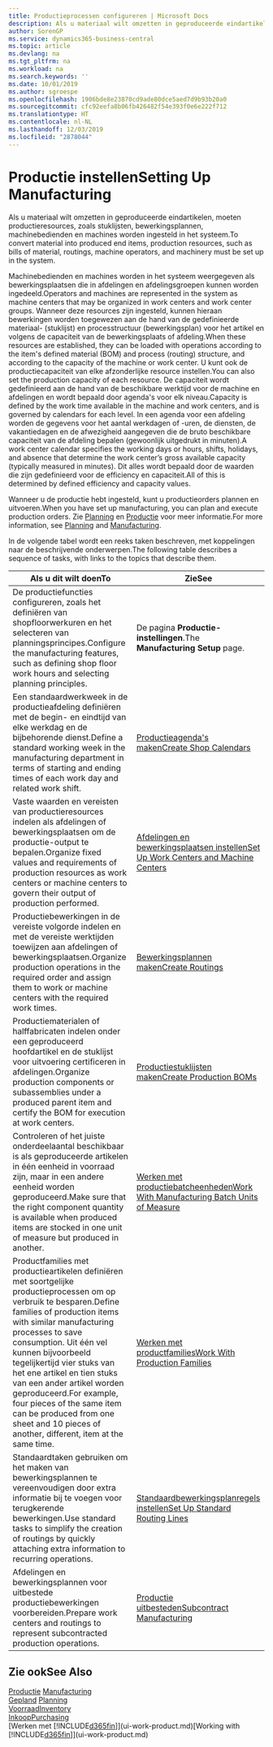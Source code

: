 ```yaml
---
title: Productieprocessen configureren | Microsoft Docs
description: Als u materiaal wilt omzetten in geproduceerde eindartikelen, moeten productieresources, zoals stuklijsten, bewerkingsplannen, machinebedienden en machines worden ingesteld in het systeem.
author: SorenGP
ms.service: dynamics365-business-central
ms.topic: article
ms.devlang: na
ms.tgt_pltfrm: na
ms.workload: na
ms.search.keywords: ''
ms.date: 10/01/2019
ms.author: sgroespe
ms.openlocfilehash: 1906bde8e23870cd9ade80dce5aed7d9b93b20a0
ms.sourcegitcommit: cfc92eefa8b06fb426482f54e393f0e6e222f712
ms.translationtype: HT
ms.contentlocale: nl-NL
ms.lasthandoff: 12/03/2019
ms.locfileid: "2878044"
---
```

# <a name="setting-up-manufacturing"></a><span data-ttu-id="8f22e-103">Productie instellen</span><span class="sxs-lookup"><span data-stu-id="8f22e-103">Setting Up Manufacturing</span></span>
<span data-ttu-id="8f22e-104">Als u materiaal wilt omzetten in geproduceerde eindartikelen, moeten productieresources, zoals stuklijsten, bewerkingsplannen, machinebedienden en machines worden ingesteld in het systeem.</span><span class="sxs-lookup"><span data-stu-id="8f22e-104">To convert material into produced end items, production resources, such as bills of material, routings, machine operators, and machinery must be set up in the system.</span></span>

<span data-ttu-id="8f22e-105">Machinebedienden en machines worden in het systeem weergegeven als bewerkingsplaatsen die in afdelingen en afdelingsgroepen kunnen worden ingedeeld.</span><span class="sxs-lookup"><span data-stu-id="8f22e-105">Operators and machines are represented in the system as machine centers that may be organized in work centers and work center groups.</span></span> <span data-ttu-id="8f22e-106">Wanneer deze resources zijn ingesteld, kunnen hieraan bewerkingen worden toegewezen aan de hand van de gedefinieerde materiaal- (stuklijst) en processtructuur (bewerkingsplan) voor het artikel en volgens de capaciteit van de bewerkingsplaats of afdeling.</span><span class="sxs-lookup"><span data-stu-id="8f22e-106">When these resources are established, they can be loaded with operations according to the item's defined material (BOM) and process (routing) structure, and according to the capacity of the machine or work center.</span></span> <span data-ttu-id="8f22e-107">U kunt ook de productiecapaciteit van elke afzonderlijke resource instellen.</span><span class="sxs-lookup"><span data-stu-id="8f22e-107">You can also set the production capacity of each resource.</span></span> <span data-ttu-id="8f22e-108">De capaciteit wordt gedefinieerd aan de hand van de beschikbare werktijd voor de machine en afdelingen en wordt bepaald door agenda's voor elk niveau.</span><span class="sxs-lookup"><span data-stu-id="8f22e-108">Capacity is defined by the work time available in the machine and work centers, and is governed by calendars for each level.</span></span> <span data-ttu-id="8f22e-109">In een agenda voor een afdeling worden de gegevens voor het aantal werkdagen of -uren, de diensten, de vakantiedagen en de afwezigheid aangegeven die de bruto beschikbare capaciteit van de afdeling bepalen (gewoonlijk uitgedrukt in minuten).</span><span class="sxs-lookup"><span data-stu-id="8f22e-109">A work center calendar specifies the working days or hours, shifts, holidays, and absence that determine the work center’s gross available capacity (typically measured in minutes).</span></span> <span data-ttu-id="8f22e-110">Dit alles wordt bepaald door de waarden die zijn gedefinieerd voor de efficiency en capaciteit.</span><span class="sxs-lookup"><span data-stu-id="8f22e-110">All of this is determined by defined efficiency and capacity values.</span></span>  

<span data-ttu-id="8f22e-111">Wanneer u de productie hebt ingesteld, kunt u productieorders plannen en uitvoeren.</span><span class="sxs-lookup"><span data-stu-id="8f22e-111">When you have set up manufacturing, you can plan and execute production orders.</span></span> <span data-ttu-id="8f22e-112">Zie [Planning](production-planning.md) en [Productie](production-manage-manufacturing.md) voor meer informatie.</span><span class="sxs-lookup"><span data-stu-id="8f22e-112">For more information, see [Planning](production-planning.md) and [Manufacturing](production-manage-manufacturing.md).</span></span>  

 <span data-ttu-id="8f22e-113">In de volgende tabel wordt een reeks taken beschreven, met koppelingen naar de beschrijvende onderwerpen.</span><span class="sxs-lookup"><span data-stu-id="8f22e-113">The following table describes a sequence of tasks, with links to the topics that describe them.</span></span>   

|<span data-ttu-id="8f22e-114">**Als u dit wilt doen**</span><span class="sxs-lookup"><span data-stu-id="8f22e-114">**To**</span></span>|<span data-ttu-id="8f22e-115">**Zie**</span><span class="sxs-lookup"><span data-stu-id="8f22e-115">**See**</span></span>|  
|------------|-------------|  
|<span data-ttu-id="8f22e-116">De productiefuncties configureren, zoals het definiëren van shopfloorwerkuren en het selecteren van planningsprincipes.</span><span class="sxs-lookup"><span data-stu-id="8f22e-116">Configure the manufacturing features, such as defining shop floor work hours and selecting planning principles.</span></span>|<span data-ttu-id="8f22e-117">De pagina **Productie-instellingen**.</span><span class="sxs-lookup"><span data-stu-id="8f22e-117">The **Manufacturing Setup** page.</span></span>|  
|<span data-ttu-id="8f22e-118">Een standaardwerkweek in de productieafdeling definiëren met de begin- en eindtijd van elke werkdag en de bijbehorende dienst.</span><span class="sxs-lookup"><span data-stu-id="8f22e-118">Define a standard working week in the manufacturing department in terms of starting and ending times of each work day and related work shift.</span></span>|[<span data-ttu-id="8f22e-119">Productieagenda's maken</span><span class="sxs-lookup"><span data-stu-id="8f22e-119">Create Shop Calendars</span></span>](production-how-to-create-work-center-calendars.md)|  
|<span data-ttu-id="8f22e-120">Vaste waarden en vereisten van productieresources indelen als afdelingen of bewerkingsplaatsen om de productie-output te bepalen.</span><span class="sxs-lookup"><span data-stu-id="8f22e-120">Organize fixed values and requirements of production resources as work centers or machine centers to govern their output of production performed.</span></span>|[<span data-ttu-id="8f22e-121">Afdelingen en bewerkingsplaatsen instellen</span><span class="sxs-lookup"><span data-stu-id="8f22e-121">Set Up Work Centers and Machine Centers</span></span>](production-how-to-set-up-work-and-machine-centers.md)|
|<span data-ttu-id="8f22e-122">Productiebewerkingen in de vereiste volgorde indelen en met de vereiste werktijden toewijzen aan afdelingen of bewerkingsplaatsen.</span><span class="sxs-lookup"><span data-stu-id="8f22e-122">Organize production operations in the required order and assign them to work or machine centers with the required work times.</span></span>|[<span data-ttu-id="8f22e-123">Bewerkingsplannen maken</span><span class="sxs-lookup"><span data-stu-id="8f22e-123">Create Routings</span></span>](production-how-to-create-routings.md)|
|<span data-ttu-id="8f22e-124">Productiematerialen of halffabricaten indelen onder een geproduceerd hoofdartikel en de stuklijst voor uitvoering certificeren in afdelingen.</span><span class="sxs-lookup"><span data-stu-id="8f22e-124">Organize production components or subassemblies under a produced parent item and certify the BOM for execution at work centers.</span></span>|[<span data-ttu-id="8f22e-125">Productiestuklijsten maken</span><span class="sxs-lookup"><span data-stu-id="8f22e-125">Create Production BOMs</span></span>](production-how-to-create-production-boms.md)|
|<span data-ttu-id="8f22e-126">Controleren of het juiste onderdeelaantal beschikbaar is als geproduceerde artikelen in één eenheid in voorraad zijn, maar in een andere eenheid worden geproduceerd.</span><span class="sxs-lookup"><span data-stu-id="8f22e-126">Make sure that the right component quantity is available when produced items are stocked in one unit of measure but produced in another.</span></span>|[<span data-ttu-id="8f22e-127">Werken met productiebatcheenheden</span><span class="sxs-lookup"><span data-stu-id="8f22e-127">Work With Manufacturing Batch Units of Measure</span></span>](production-how-to-use-the-manufacturing-batch-unit-of-measure.md)|  
|<span data-ttu-id="8f22e-128">Productfamilies met productieartikelen definiëren met soortgelijke productieprocessen om op verbruik te besparen.</span><span class="sxs-lookup"><span data-stu-id="8f22e-128">Define families of production items with similar manufacturing processes to save consumption.</span></span> <span data-ttu-id="8f22e-129">Uit één vel kunnen bijvoorbeeld tegelijkertijd vier stuks van het ene artikel en tien stuks van een ander artikel worden geproduceerd.</span><span class="sxs-lookup"><span data-stu-id="8f22e-129">For example, four pieces of the same item can be produced from one sheet and 10 pieces of another, different, item at the same time.</span></span>|[<span data-ttu-id="8f22e-130">Werken met productfamilies</span><span class="sxs-lookup"><span data-stu-id="8f22e-130">Work With Production Families</span></span>](production-how-work-family.md)|
|<span data-ttu-id="8f22e-131">Standaardtaken gebruiken om het maken van bewerkingsplannen te vereenvoudigen door extra informatie bij te voegen voor terugkerende bewerkingen.</span><span class="sxs-lookup"><span data-stu-id="8f22e-131">Use standard tasks to simplify the creation of routings by quickly attaching extra information to recurring operations.</span></span>|[<span data-ttu-id="8f22e-132">Standaardbewerkingsplanregels instellen</span><span class="sxs-lookup"><span data-stu-id="8f22e-132">Set Up Standard Routing Lines</span></span>](production-how-set-up-standard-routing-lines.md)|  
|<span data-ttu-id="8f22e-133">Afdelingen en bewerkingsplannen voor uitbestede productiebewerkingen voorbereiden.</span><span class="sxs-lookup"><span data-stu-id="8f22e-133">Prepare work centers and routings to represent subcontracted production operations.</span></span>|[<span data-ttu-id="8f22e-134">Productie uitbesteden</span><span class="sxs-lookup"><span data-stu-id="8f22e-134">Subcontract Manufacturing</span></span>](production-how-to-subcontract-manufacturing.md)|  

## <a name="see-also"></a><span data-ttu-id="8f22e-135">Zie ook</span><span class="sxs-lookup"><span data-stu-id="8f22e-135">See Also</span></span>
<span data-ttu-id="8f22e-136">[Productie](production-manage-manufacturing.md)  </span><span class="sxs-lookup"><span data-stu-id="8f22e-136">[Manufacturing](production-manage-manufacturing.md)  </span></span>  
<span data-ttu-id="8f22e-137">[Gepland](production-planning.md) </span><span class="sxs-lookup"><span data-stu-id="8f22e-137">[Planning](production-planning.md) </span></span>  
[<span data-ttu-id="8f22e-138">Voorraad</span><span class="sxs-lookup"><span data-stu-id="8f22e-138">Inventory</span></span>](inventory-manage-inventory.md)  
[<span data-ttu-id="8f22e-139">Inkoop</span><span class="sxs-lookup"><span data-stu-id="8f22e-139">Purchasing</span></span>](purchasing-manage-purchasing.md)  
<span data-ttu-id="8f22e-140">[Werken met [!INCLUDE[d365fin](includes/d365fin_md.md)]](ui-work-product.md)</span><span class="sxs-lookup"><span data-stu-id="8f22e-140">[Working with [!INCLUDE[d365fin](includes/d365fin_md.md)]](ui-work-product.md)</span></span>
